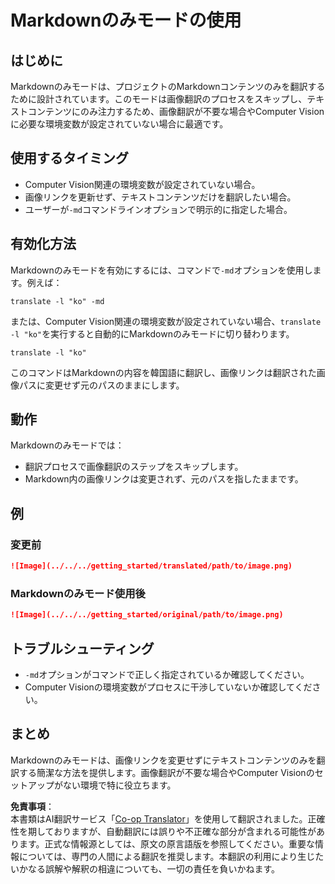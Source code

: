<!--
CO_OP_TRANSLATOR_METADATA:
{
  "original_hash": "9b1b247a8d0f1736459e0e9ede0d9c92",
  "translation_date": "2025-05-06T17:43:18+00:00",
  "source_file": "getting_started/markdown-only-mode.md",
  "language_code": "ja"
}
-->
# Markdownのみモードの使用

## はじめに
Markdownのみモードは、プロジェクトのMarkdownコンテンツのみを翻訳するために設計されています。このモードは画像翻訳のプロセスをスキップし、テキストコンテンツにのみ注力するため、画像翻訳が不要な場合やComputer Visionに必要な環境変数が設定されていない場合に最適です。

## 使用するタイミング
- Computer Vision関連の環境変数が設定されていない場合。
- 画像リンクを更新せず、テキストコンテンツだけを翻訳したい場合。
- ユーザーが`-md`コマンドラインオプションで明示的に指定した場合。

## 有効化方法
Markdownのみモードを有効にするには、コマンドで`-md`オプションを使用します。例えば：
```
translate -l "ko" -md
```

または、Computer Vision関連の環境変数が設定されていない場合、`translate -l "ko"`を実行すると自動的にMarkdownのみモードに切り替わります。

```
translate -l "ko"
```

このコマンドはMarkdownの内容を韓国語に翻訳し、画像リンクは翻訳された画像パスに変更せず元のパスのままにします。

## 動作
Markdownのみモードでは：
- 翻訳プロセスで画像翻訳のステップをスキップします。
- Markdown内の画像リンクは変更されず、元のパスを指したままです。

## 例
### 変更前
```markdown
![Image](../../../getting_started/translated/path/to/image.png)
```
### Markdownのみモード使用後
```markdown
![Image](../../../getting_started/original/path/to/image.png)
```

## トラブルシューティング
- `-md`オプションがコマンドで正しく指定されているか確認してください。
- Computer Visionの環境変数がプロセスに干渉していないか確認してください。

## まとめ
Markdownのみモードは、画像リンクを変更せずにテキストコンテンツのみを翻訳する簡潔な方法を提供します。画像翻訳が不要な場合やComputer Visionのセットアップがない環境で特に役立ちます。

**免責事項**：  
本書類はAI翻訳サービス「[Co-op Translator](https://github.com/Azure/co-op-translator)」を使用して翻訳されました。正確性を期しておりますが、自動翻訳には誤りや不正確な部分が含まれる可能性があります。正式な情報源としては、原文の原言語版を参照してください。重要な情報については、専門の人間による翻訳を推奨します。本翻訳の利用により生じたいかなる誤解や解釈の相違についても、一切の責任を負いかねます。